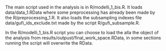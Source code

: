 The main script used in the analysis is in R/modelli_1_bis.R.
It loads data/data_1.RData where some preprocessing has already been made by the R/preprocessing_1.R.
It also loads the subsampling indexes file data/gufi_ids_exclude.txt made by the script R/gufi_subsample.R.

In the R/modelli_1_bis.R script you can choose to load the alla the object of the analysis from results/outpust/final_work_space.RData, in some sections running the script will overwrite the RData. 